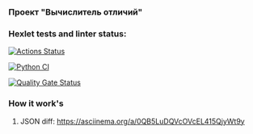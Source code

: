 ### Проект "Вычислитель отличий"

### Hexlet tests and linter status:
[![Actions Status](https://github.com/INafanya/python-project-50/actions/workflows/hexlet-check.yml/badge.svg)](https://github.com/INafanya/python-project-50/actions)

[![Python CI](https://github.com/INafanya/python-project-50/actions/workflows/pyci.yaml/badge.svg)](https://github.com/INafanya/python-project-50/actions/workflows/pyci.yaml)

[![Quality Gate Status](https://sonarcloud.io/api/project_badges/measure?project=INafanya_python-project-50&metric=alert_status)](https://sonarcloud.io/summary/new_code?id=INafanya_python-project-50)

### How it work's
1. JSON diff: https://asciinema.org/a/0QB5LuDQVcOVcEL415QjyWt9y
